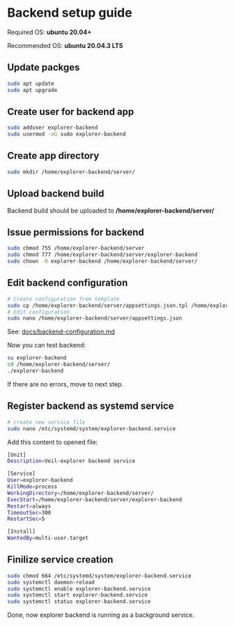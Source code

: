 # Backend setup guide

Required OS: **ubuntu 20.04+**

Recommended OS: **ubuntu 20.04.3 LTS**

## Update packges
```bash
sudo apt update
sudo apt upgrade
```

## Create user for backend app
```bash
sudo adduser explorer-backend
sudo usermod -aG sudo explorer-backend
```

## Create app directory
```bash
sudo mkdir /home/explorer-backend/server/
```

## Upload backend build
Backend build should be uploaded to **/home/explorer-backend/server/**

## Issue permissions for backend
```bash
sudo chmod 755 /home/explorer-backend/server
sudo chmod 777 /home/explorer-backend/server/explorer-backend
sudo chown -R explorer-backend /home/explorer-backend/server/
```

## Edit backend configuration
```bash
# Create configuration from template
sudo cp /home/explorer-backend/server/appsettings.json.tpl /home/explorer-backend/server/ appsettings.json
# Edit configuration
sudo nano /home/explorer-backend/server/appsettings.json
```
See: [docs/backend-configuration.md](/docs/backend-configuration.md)

Now you can test backend:
```bash
su explorer-backend
cd /home/explorer-backend/server/
./explorer-backend
```
If there are no errors, move to next step.

## Register backend as systemd service
```bash
# create new service file
sudo nano /etc/systemd/system/explorer-backend.service
```

Add this content to opened file:
```bash
[Unit]
Description=Veil-explorer backend service

[Service]
User=explorer-backend
KillMode=process
WorkingDirectory=/home/explorer-backend/server/
ExecStart=/home/explorer-backend/server/explorer-backend
Restart=always
TimeoutSec=300
RestartSec=5

[Install]
WantedBy=multi-user.target
```

## Finilize service creation
```bash
sudo chmod 664 /etc/systemd/system/explorer-backend.service
sudo systemctl daemon-reload
sudo systemctl enable explorer-backend.service
sudo systemctl start explorer-backend.service
sudo systemctl status explorer-backend.service
```

Done, now explorer backend is running as a background service.